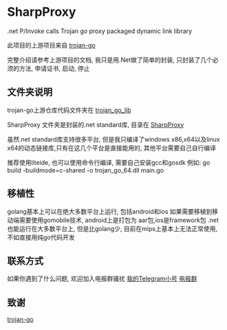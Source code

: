 # SharpProxy

.net P/Invoke calls Trojan go proxy packaged dynamic link library

此项目的上游项目来自 [trojan-go](https://github.com/p4gefau1t/trojan-go)

完整介绍请参考上游项目的文档, 我只是用.Net做了简单的封装, 只封装了几个必须的方法, 申请证书, 启动, 停止

## 文件夹说明

trojan-go上游仓库代码文件夹在 [trojan_go_lib](https://github.com/gesneriana/SharpProxy/tree/master/src/trojan_go_lib) 

SharpProxy 文件夹是封装的.net standard库, 目录在 [SharpProxy](https://github.com/gesneriana/SharpProxy/tree/master/src/SharpProxy) 

虽然.net standard库支持很多平台, 但是我只编译了windows x86,x64以及linux x64的动态链接库,只有在这几个平台是直接能用的, 其他平台需要自己自行编译

推荐使用liteide, 也可以使用命令行编译, 需要自己安装gcc和gosdk
例如: go build -buildmode=c-shared -o trojan_go_64.dll main.go

## 移植性

golang基本上可以在绝大多数平台上运行, 包括android和ios
如果需要移植到移动端需要使用gomobile技术, android上是打包为 aar包,ios是framework包
.net 也能运行在大多数平台上, 但是比golang少, 目前在mips上基本上无法正常使用, 不如直接用纯go代码开发

## 联系方式

如果你遇到了什么问题, 欢迎加入电报群骚扰
[我的Telegram小号](https://t.me/suki6)
[电报群](https://t.me/joinchat/ND5TURNP-1cTOLDmzB55Vg)

## 致谢

[trojan-go](https://github.com/p4gefau1t/trojan-go)